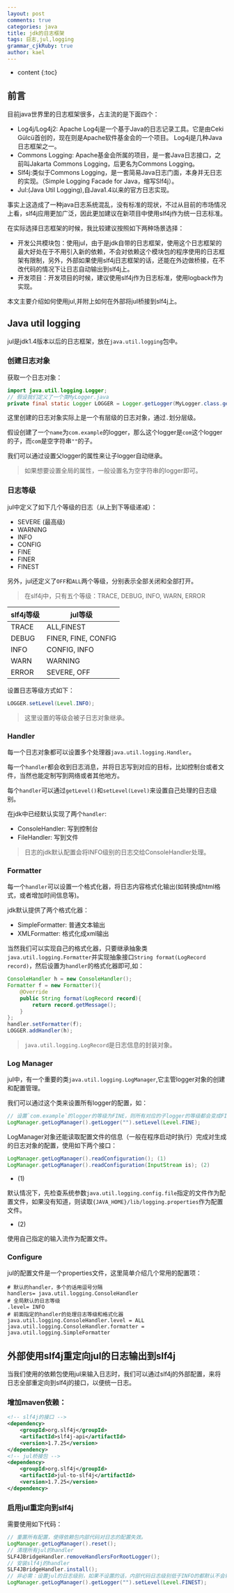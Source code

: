 ```yaml
---
layout: post
comments: true
categories: java
title: jdk的日志框架
tags: 日志,jul,logging
grammar_cjkRuby: true
author: kael
---
```


* content
{:toc}

## 前言

目前java世界里的日志框架很多，占主流的是下面四个：

* Log4j/Log4j2: Apache Log4j是一个基于Java的日志记录工具。它是由Ceki Gülcü首创的，现在则是Apache软件基金会的一个项目。 Log4j是几种Java日志框架之一。 
* Commons Logging: Apache基金会所属的项目，是一套Java日志接口，之前叫Jakarta Commons Logging，后更名为Commons Logging。
* Slf4j:类似于Commons Logging，是一套简易Java日志门面，本身并无日志的实现。（Simple Logging Facade for Java，缩写Slf4j）。
* Jul:(Java Util Logging),自Java1.4以来的官方日志实现。

事实上这造成了一种java日志系统混乱，没有标准的现状，不过从目前的市场情况上看，slf4j应用更加广泛，因此更加建议在新项目中使用slf4j作为统一日志标准。

在实际选择日志框架的时候，我比较建议按照如下两种场景选择：

* 开发公共模块包：使用jul，由于是jdk自带的日志框架，使用这个日志框架的最大好处在于不用引入新的依赖，不会对依赖这个模块包的程序使用的日志框架有限制，另外，外部如果使用slf4j日志框架的话，还能在外边做桥接，在不改代码的情况下让日志自动输出到slf4j上。
* 开发项目：开发项目的时候，建议使用slf4j作为日志标准，使用logback作为实现。

本文主要介绍如何使用jul,并附上如何在外部将jul桥接到slf4j上。

## Java util logging

jul是jdk1.4版本以后的日志框架，放在`java.util.logging`包中。

### 创建日志对象

获取一个日志对象：

```java
import java.util.logging.Logger;
// 假设我们定义了一个类MyLogger.java
private final static Logger LOGGER = Logger.getLogger(MyLogger.class.getName());
```

这里创建的日志对象实际上是一个有层级的日志对象，通过`.`划分层级。

假设创建了一个`name`为`com.example`的logger，那么这个logger是`com`这个logger的子，而`com`是空字符串`""`的子。

我们可以通过设置父logger的属性来让子logger自动继承。

> 如果想要设置全局的属性，一般设置名为空字符串的logger即可。

### 日志等级

jul中定义了如下几个等级的日志（从上到下等级递减）：

* SEVERE (最高级)
* WARNING
* INFO
* CONFIG
* FINE
* FINER
* FINEST

另外，jul还定义了`OFF`和`ALL`两个等级，分别表示全部关闭和全部打开。

> 在slf4j中，只有五个等级：TRACE, DEBUG, INFO, WARN, ERROR
>
|slf4j等级|jul等级|
|----|----|
|TRACE|ALL,FINEST| 
|DEBUG|FINER, FINE, CONFIG|
|INFO|CONFIG, INFO|
|WARN|WARNING|
|ERROR|SEVERE, OFF|
>

设置日志等级方式如下：

```java
LOGGER.setLevel(Level.INFO);
```

> 这里设置的等级会被子日志对象继承。

### Handler

每一个日志对象都可以设置多个处理器`java.util.logging.Handler`。

每一个`handler`都会收到日志消息，并将日志写到对应的目标，比如控制台或者文件，当然也能定制写到网络或者其他地方。

每个`handler`可以通过`getLevel()`和`setLevel(Level)`来设置自己处理的日志级别。

在jdk中已经默认实现了两个`handler`:

* ConsoleHandler: 写到控制台
* FileHandler: 写到文件

> 日志的jdk默认配置会将INFO级别的日志交给ConsoleHandler处理。

### Formatter

每一个`handler`可以设置一个格式化器，将日志内容格式化输出(如转换成html格式，或者增加时间信息等)。

jdk默认提供了两个格式化器：

* SimpleFormatter: 普通文本输出
* XMLFormatter: 格式化成xml输出

当然我们可以实现自己的格式化器，只要继承抽象类`java.util.logging.Formatter`并实现抽象接口`String format(LogRecord record)`，然后设置为`handler`的格式化器即可,如：

```java
ConsoleHandler h = new ConsoleHandler();
Formatter f = new Formatter(){
    @Override
    public String format(LogRecord record){
        return record.getMessage();
    }
};
handler.setFormatter(f);
LOGGER.addHandler(h);
```

> `java.util.logging.LogRecord`是日志信息的封装对象。

### Log Manager

jul中，有一个重要的类`java.util.logging.LogManager`,它主管logger对象的创建和配置管理。

我们可以通过这个类来设置所有logger的配置，如：

```java
// 设置`com.example`的logger的等级为FINE，则所有对应的子logger的等级都会变成FINE
LogManager.getLogManager().getLogger("").setLevel(Level.FINE);
```

LogManager对象还能读取配置文件的信息（一般在程序启动时执行）完成对生成的日志对象的配置，使用如下两个接口：

```java
LogManager.getLogManager().readConfiguration(); (1)
LogManager.getLogManager().readConfiguration(InputStream is); (2)
```

* (1)

默认情况下，先检查系统参数`java.util.logging.config.file`指定的文件作为配置文件，如果没有知道，则读取`{JAVA_HOME}/lib/logging.properties`作为配置文件。

* (2)

使用自己指定的输入流作为配置文件。

### Configure

jul的配置文件是一个properties文件，这里简单介绍几个常用的配置项：

```properties
# 默认的handler，多个的话用逗号分隔
handlers= java.util.logging.ConsoleHandler
# 全局默认的日志等级
.level= INFO
# 前面指定的handler的处理日志等级和格式化器
java.util.logging.ConsoleHandler.level = ALL
java.util.logging.ConsoleHandler.formatter = java.util.logging.SimpleFormatter
```

## 外部使用slf4j重定向jul的日志输出到slf4j

当我们使用的依赖包使用jul来输入日志时，我们可以通过slf4j的外部配置，来将日志全部重定向到slf4j的接口，以便统一日志。

### 增加maven依赖：

```xml
<!-- slf4j的接口 -->
<dependency>
    <groupId>org.slf4j</groupId>
    <artifactId>slf4j-api</artifactId>
    <version>1.7.25</version>
</dependency>
<!-- jul桥接包 -->
<dependency>
    <groupId>org.slf4j</groupId>
    <artifactId>jul-to-slf4j</artifactId>
    <version>1.7.25</version>
</dependency>
```

### 启用jul重定向到slf4j

需要使用如下代码：

```java
// 重置所有配置，使得依赖包内部代码对日志的配置失效。
LogManager.getLogManager().reset();
// 清理所有jul的handler
SLF4JBridgeHandler.removeHandlersForRootLogger();
// 安装slf4j的handler
SLF4JBridgeHandler.install();
// 非必需：设置jul的日志级别，如果不设置的话，内部代码日志级别低于INFO的都默认不会输出
LogManager.getLogManager().getLogger("").setLevel(Level.FINEST);
```